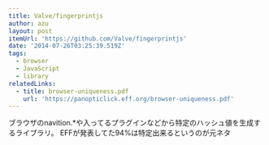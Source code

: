 ```yaml
---
title: Valve/fingerprintjs
author: azu
layout: post
itemUrl: 'https://github.com/Valve/fingerprintjs'
date: '2014-07-26T03:25:39.519Z'
tags:
  - browser
  - JavaScript
  - library
relatedLinks:
  - title: browser-uniqueness.pdf
    url: 'https://panopticlick.eff.org/browser-uniqueness.pdf'
---
```

ブラウザのnavition.*や入ってるプラグインなどから特定のハッシュ値を生成するライブラリ。
EFFが発表してた94%は特定出来るというのが元ネタ

